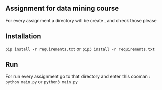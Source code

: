 ## Assignment for data mining course
For every assignment a directory will be create , and check those please

## Installation
`pip install -r requirements.txt` or `pip3 install -r requirements.txt`

## Run
For run every assignment go to that directory and enter this cooman :
`python main.py` or `python3 main.py` 
